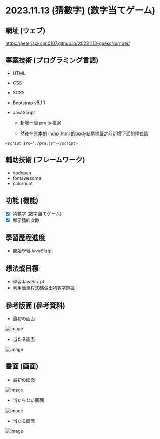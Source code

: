 # 2023.11.13 (猜數字) (数字当てゲーム)

## 網址 (ウェブ)
https://peterjackson0107.github.io/20231113-guessNumber/

## 專案技術 (プログラミング言語)
- HTML
- CSS
- SCSS
- Bootstrap v5.1.1
- JavaScript

  * 新增一個 pra.js 檔案

  * 然後在原本的 index.html 的body結尾標籤之前新增下面的程式碼
```
<script src="./pra.js"></script>
```
## 輔助技術 (フレームワーク)
- codepen
- fontawesome
- colorhunt

## 功能 (機能)
- [x] 猜數字 (数字当てゲーム)
- [x] 顯示猜的次數

## 學習歷程進度
* 開始學習JavaScript

## 想法或目標
* 學習JavaScript
* 利用簡單程式碼做出猜數字遊戲

## 參考版面 (參考資料)
* 最初の画面

![image](https://github.com/peterjackson0107/20231113-guessNumber/assets/151004314/36bab3fb-0307-46f3-9ec0-df6636d64de3)

* 当たる画面
  
![image](https://github.com/peterjackson0107/20231113-guessNumber/assets/151004314/d27695ca-3da9-4cd0-b698-da6e565da45f)

## 畫面 (画面)
* 最初の画面

![image](https://github.com/peterjackson0107/20231113-guessNumber/assets/151004314/70e9696b-5324-4c31-9362-f0c517da298a)

* 当たらない画面

![image](https://github.com/peterjackson0107/20231113-guessNumber/assets/151004314/d25d7001-6f3a-4c57-89ed-222bf308ce63)

* 当たる画面

![image](https://github.com/peterjackson0107/20231113-guessNumber/assets/151004314/0c3d0102-6202-407b-8708-21c394ca1b55)

